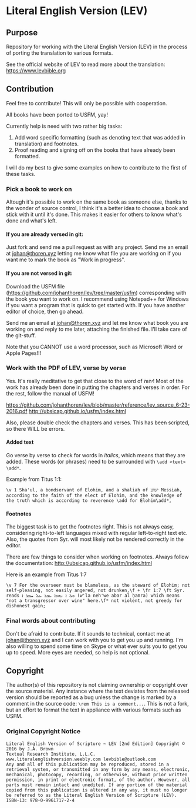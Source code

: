 # Literal English Version (LEV)
## Purpose
Repository for working with the Literal English Version (LEV) in the process of porting the translation to various formats.

See the official website of LEV to read more about the translation:
https://www.levbible.org
## Contribution
Feel free to contribute! This will only be possible with cooperation.

All books have been ported to USFM, yay!

Currently help is need with two rather big tasks:
1. Add word specific formatting (such as denoting text that was added in translation) and footnotes.
2. Proof reading and signing off on the books that have already been formatted.

I will do my best to give some examples on how to contribute to the first of these tasks.

### Pick a book to work on
Altough it's possible to work on the same book as someone else, thanks to the wonder of source control, I think it's a better idea to choose a book and stick with it until it's done. This makes it easier for others to know what's done and what's left.

#### If you are already versed in git:
Just fork and send me a pull request as with any project. Send me an email at <johan@thoren.xyz> letting me know what file you are working on if you want me to mark the book as "Work in progress".

#### If you are not versed in git:
Download the USFM file (https://github.com/johanthoren/lev/tree/master/usfm) corresponding with the book you want to work on. I recommend using Notepad++ for Windows if you want a program that is quick to get started with. If you have another editor of choice, then go ahead.

Send me an email at <johan@thoren.xyz> and let me know what book you are working on and reply to me later, attaching the finished file. I'll take care of the git-stuff.

Note that you CANNOT use a word processor, such as Microsoft Word or Apple Pages!!!

### Work with the PDF of LEV, verse by verse
Yes. It's really meditative to get that close to the word of יהוה! Most of the work has already been done in putting the chapters and verses in order. For the rest, follow the manual of USFM!

https://github.com/johanthoren/lev/blob/master/reference/lev_source_6-23-2016.pdf
http://ubsicap.github.io/usfm/index.html

Also, please double check the chapters and verses. This has been scripted, so there WILL be errors.

#### Added text
Go verse by verse to check for words in *italics*, which means that they are added. These words (or phrases) need to be surrounded with `\add <text> \add*`.

Example from Titus 1:1:
```
\v 1 Sha'ul, a bondservant of Elohim, and a shaliaḥ of ישוע Messiah, according to the faith of the elect of Elohim, and the knowledge of the truth which is according to reverence \add for Elohim\add*,
```
#### Footnotes
The biggest task is to get the footnotes right. This is not always easy, considering right-to-left languages mixed with regular left-to-right text etc. Also, the quotes from Syr. will most likely not be rendered correctly in the editor.

There are few things to consider when working on footnotes. Always follow the documentation: http://ubsicap.github.io/usfm/index.html

Here is an example from Titus 1:7
```
\v 7 For the overseer must be blameless, as the steward of Elohim; not self-pleasing, not easily angered, not drunken,\f + \fr 1:7 \ft Syr. reads ܘܠ ܐ ܢܗܘܐ ܥܒܪ ܥܠ ܚܡܪ ܐ (w'la neh'we abar al ḥamra) which means "not a transgressor over wine" here.\f* not violent, not greedy for dishonest gain;
```
### Final words about contributing
Don't be afraid to contribute. If it sounds to technical, contact me at <johan@thoren.xyz> and I can work with you to get you up and running. I'm also willing to spend some time on Skype or what ever suits you to get you up to speed. More eyes are needed, so help is not optional.
## Copyright
The author(s) of this repository is not claiming ownership or copyright over the source material. Any instance where the text deviates from the released version should be reported as a bug unless the change is marked by a comment in the source code: `\rem This is a comment...`. This is not a fork, but an effort to format the text in appliance with various formats such as USFM.
### Original Copyright Notice
```
Literal English Version of Scripture ~ LEV [2nd Edition] Copyright © 2016 by J.A. Brown
Textual Research Institute, L.L.C.
www.literalenglishversion.weebly.com levbible@outlook.com
Any and all of this publication may be reproduced, stored in a retrieval system, or transmitted in any form by any means, electronic, mechanical, photocopy, recording, or otherwise, without prior written permission, in print or electronic format, of the author. However, all parts must remain intact and unedited. If any portion of the material copied from this publication is altered in any way, it must no longer be referred to as the Literal English Version of Scripture (LEV).
ISBN-13: 978-0-9961717-2-4
```
